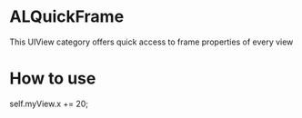 ALQuickFrame
============

This UIView category offers quick access to frame properties of every view

How to use
============

  self.myView.x += 20;
